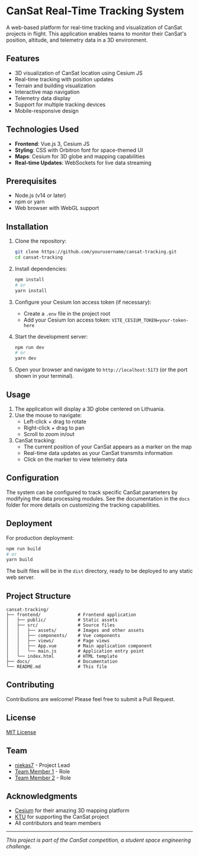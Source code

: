 # CanSat Real-Time Tracking System

A web-based platform for real-time tracking and visualization of CanSat projects in flight. This application enables teams to monitor their CanSat's position, altitude, and telemetry data in a 3D environment.

## Features

- 3D visualization of CanSat location using Cesium JS
- Real-time tracking with position updates
- Terrain and building visualization
- Interactive map navigation
- Telemetry data display
- Support for multiple tracking devices
- Mobile-responsive design

## Technologies Used

- **Frontend**: Vue.js 3, Cesium JS
- **Styling**: CSS with Orbitron font for space-themed UI
- **Maps**: Cesium for 3D globe and mapping capabilities
- **Real-time Updates**: WebSockets for live data streaming

## Prerequisites

- Node.js (v14 or later)
- npm or yarn
- Web browser with WebGL support

## Installation

1. Clone the repository:
   ```bash
   git clone https://github.com/yourusername/cansat-tracking.git
   cd cansat-tracking
   ```

2. Install dependencies:
   ```bash
   npm install
   # or
   yarn install
   ```

3. Configure your Cesium Ion access token (if necessary):
   - Create a `.env` file in the project root
   - Add your Cesium Ion access token: `VITE_CESIUM_TOKEN=your-token-here`

4. Start the development server:
   ```bash
   npm run dev
   # or
   yarn dev
   ```

5. Open your browser and navigate to `http://localhost:5173` (or the port shown in your terminal).

## Usage

1. The application will display a 3D globe centered on Lithuania.
2. Use the mouse to navigate:
   - Left-click + drag to rotate
   - Right-click + drag to pan
   - Scroll to zoom in/out
3. CanSat tracking:
   - The current position of your CanSat appears as a marker on the map
   - Real-time data updates as your CanSat transmits information
   - Click on the marker to view telemetry data

## Configuration

The system can be configured to track specific CanSat parameters by modifying the data processing modules. See the documentation in the `docs` folder for more details on customizing the tracking capabilities.

## Deployment

For production deployment:

```bash
npm run build
# or
yarn build
```

The built files will be in the `dist` directory, ready to be deployed to any static web server.

## Project Structure

```
cansat-tracking/
├── frontend/              # Frontend application
│   ├── public/            # Static assets
│   ├── src/               # Source files
│   │   ├── assets/        # Images and other assets
│   │   ├── components/    # Vue components
│   │   ├── views/         # Page views
│   │   ├── App.vue        # Main application component
│   │   └── main.js        # Application entry point
│   └── index.html         # HTML template
├── docs/                  # Documentation
└── README.md              # This file
```

## Contributing

Contributions are welcome! Please feel free to submit a Pull Request.

## License

[MIT License](LICENSE)

## Team

- [niekas7](https://github.com/niekas7) - Project Lead
- [Team Member 1](https://github.com/teammember1) - Role
- [Team Member 2](https://github.com/teammember2) - Role

## Acknowledgments

- [Cesium](https://cesium.com/) for their amazing 3D mapping platform
- [KTU](https://ktu.edu/) for supporting the CanSat project
- All contributors and team members

---

*This project is part of the CanSat competition, a student space engineering challenge.* 
